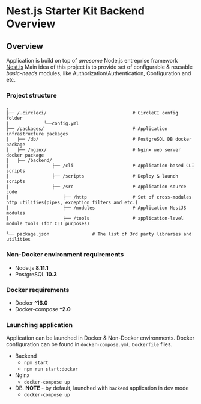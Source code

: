 # Nest.js Starter Kit Backend Overview

## Overview

Application is build on top of *awesome* Node.js entreprise framework [Nest.js](https://nestjs.com/)
Main idea of this project is to provide set of configurable & reusable *basic-needs* modules, like Authorization\Authentication, Configuration and etc.

### Project structure
```
.
├── /.circleci/                                # CircleCI config folder
|             └──config.yml
├── /packages/                                 # Application infrastructure packages
│   ├── /db/                                   # PostgreSQL DB docker package
│   ├── /nginx/                                # Nginx web server docker package             
│   ├── /backend/
|                ├── /cli                      # Application-based CLI scripts
|                ├── /scripts                  # Deploy & launch scripts
|                ├── /src                      # Application source code
|                    ├── /http                 # Set of cross-modules http utilities(pipes, exception filters and etc.)
|                    ├── /modules              # Application NestJS modules
|                    ├── /tools                # application-level module tools (for CLI purposes)

└── package.json                # The list of 3rd party libraries and utilities
```

### Non-Docker environment requirements

- Node.js **8.11.1**
- PostgreSQL **10.3**

### Docker requirements

- Docker **^16.0**
- Docker-compose **^2.0**


### Launching application
Application can be launched in Docker & Non-Docker environments.
Docker configuration can be found in `docker-compose.yml`, `Dockerfile` files.

- Backend
   - `npm start`
   - `npm run start:docker`
- Nginx
   - `docker-compose up`
- DB. **NOTE** - by default, launched with `backend` application in dev mode
   - `docker-compose up`

